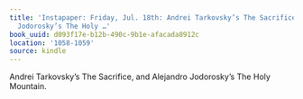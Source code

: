 ```yaml
---
title: 'Instapaper: Friday, Jul. 18th: Andrei Tarkovsky’s The Sacrifice, and Alejandro
  Jodorosky’s The Holy …'
book_uuid: d093f17e-b12b-490c-9b1e-afacada8912c
location: '1058-1059'
source: kindle
---
```


Andrei Tarkovsky’s The Sacrifice, and Alejandro Jodorosky’s The Holy Mountain.